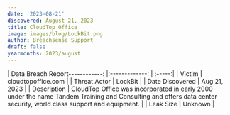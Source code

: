 ```yaml
---
date: '2023-08-21'
discovered: August 21, 2023
title: CloudTop Office
image: images/blog/LockBit.png
author: Breachsense Support
draft: false
yearmonths: 2023/august
---
```


| Data Breach Report------------:     |:-------------:    | :-----:|
| Victim      | cloudtopoffice.com      | 
| Threat Actor      | LockBit      | 
| Date Discovered      | Aug 21, 2023      | 
| Description      | CloudTop Office was incorporated in early 2000 under the name Tandem Training and Consulting and offers data center security, world class support and equipment.      | 
| Leak Size      | Unknown      | 

